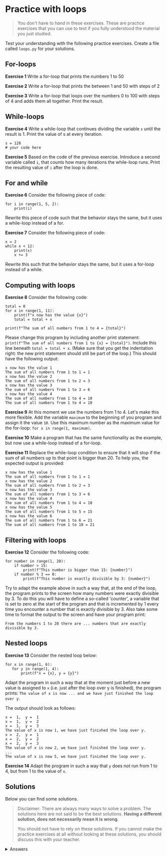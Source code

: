 # Practice with loops
> You don't have to hand in these exercises. These are practice exercises that you can use to test if you fully understood the material you just studied.

Test your understanding with the following practice exercises. Create a file called `loops.py` for your solutions.

## For-loops
**Exercise 1** Write a for-loop that prints the numbers 1 to 50

**Exercise 2** Write a for-loop that prints the between 1 and 50 with steps of 2

**Exercise 3** Write a for-loop that loops over the numbers 0 to 100 with steps of 4 and adds them all together. Print the result.

## While-loops
**Exercise 4** Write a while-loop that continues dividing the variable `s` until the result is 1. Print the value of s at every iteration.

    s = 128
    # your code here

**Exercise 5** Based on the code of the previous exercise. Introduce a second variable called `i`, that counts how many iterations the while-loop runs. Print the resulting value of `i` after the loop is done.

## For and while
**Exercise 6** Consider the following piece of code:

    for i in range(1, 5, 2):
        print(i)

Rewrite this piece of code such that the behavior stays the same, but it uses a while-loop instead of a for.

**Exercise 7**
Consider the following piece of code:

    x = 2
    while x < 12:
        print(x)
        x += 3

Rewrite this such that the behavior stays the same, but it uses a for-loop instead of a while.

## Computing with loops
**Exercise 8**
Consider the following code:

    total = 0
    for x in range(1, 11):
        print(f"x now has the value {x}")
        total = total + x

    print(f"The sum of all numbers from 1 to 4 = {total}")

Please change this program by including another print statement: `print(f"The sum of all numbers from 1 to {x} = {total}")`. Include this line beneath `total = total + x`. (Make sure that you get the indentation right: the new print statement should still be part of the loop.) This should have the following output:

    x now has the value 1
    The sum of all numbers from 1 to 1 = 1
    x now has the value 2
    The sum of all numbers from 1 to 2 = 3
    x now has the value 3
    The sum of all numbers from 1 to 3 = 6
    x now has the value 4
    The sum of all numbers from 1 to 4 = 10
    The sum of all numbers from 1 to 4 = 10

**Exercise 9** At this moment we use the numbers from 1 to 4. Let's make this more flexible. Add the variable `maximum` to the beginning of you program and assign it the value `10`. Use this maximum number as the maximum value for the for-loop: `for x in range(1, maximum)`.

**Exercise 10** Make a program that has the same functionality as the example, but now use a while-loop instead of a for-loop.

**Exercise 11** Replace the while-loop condition to ensure that it will stop if the sum of all numbers up to that point is bigger than 20. To help you, the expected output is provided:

    x now has the value 1
    The sum of all numbers from 1 to 1 = 1
    x now has the value 2
    The sum of all numbers from 1 to 2 = 3
    x now has the value 3
    The sum of all numbers from 1 to 3 = 6
    x now has the value 4
    The sum of all numbers from 1 to 4 = 10
    x now has the value 5
    The sum of all numbers from 1 to 5 = 15
    x now has the value 6
    The sum of all numbers from 1 to 6 = 21
    The sum of all numbers from 1 to 10 = 21

## Filtering with loops
**Exercise 12**
Consider the following code:

    for number in range(1, 20):
        if number > 15:
            print(f"This number is bigger than 15: {number}")
        if number % 3 == 0:
            print(f"This number is exactly divisible by 3: {number}")

Try to adapt the example above in such a way that, at the end of the loop, the program prints to the screen how many numbers were exactly divisible by 3. To do this you will have to define a so-called 'counter', a variable that is set to zero at the start of the program and that is incremented by 1 every time you encounter a number that is exactly divisible by 3. Also take some time to format the output to the screen and have your program print:

    From the numbers 1 to 20 there are ... numbers that are exactly divisible by 3.

## Nested loops

**Exercise 13** Consider the nested loop below:

    for x in range(1, 6):
       for y in range(1, 4):
           print(f"x = {x}, y = {y}")

Adapt the program in such a way that at the moment just before a new value is assigned to `x` (i.e. just after the loop over y is finished), the program prints: `The value of x is now ... and we have just finished the loop over y`.

The output should look as follows:

	x =  1,  y =  1
	x =  1,  y =  2
	x =  1,  y =  3
	The value of x is now 1, we have just finished the loop over y.
	x =  2,  y =  1
	x =  2,  y =  2
	x =  2,  y =  3
	The value of x is now 2, we have just finished the loop over y.
	...
	The value of x is now 5, we have just finished the loop over y.

**Exercise 14** Adapt the program in such a way that `y` does not run from 1 to 4, but from 1 to the value of `x`.

## Solutions
Below you can find some solutions.

> Disclaimer: There are always many ways to solve a problem. The solutions here are not said to be the best solutions.
**Having a different solution, does not necessarily mean it is wrong**.
>
> You should not have to rely on these solutions. If you cannot make the practice exercises at all without looking at these solutions, you should discuss this with your teacher.

<details markdown="1"><summary  markdown="span">Answers</summary>

**Exercise 1**

    for i in range(1, 51):
        print(i)

**Exercise 2**

    for i in range(1, 51, 2):
        print(i)

**Exercise 3**

    total = 0
    for i in range(4, 101, 4):
        total += i
    print(total)

**Exercise 4**

    s = 128
    while s > 1:
        s /= 2
        print(s)

**Exercise 5**

    s = 128
    i = 0
    while s > 1:
        s /= 2
        i += 1
        print(s)
    print(i)

**Exercise 6**

    i = 1
    while i < 5:
        print(i)
        i += 2

**Exercise 7**

    for x in range(2, 12, 3):
        print(x)

**Exercise 8**

    total = 0
    for x in range(1, 5):
        print(f"x now has the value {x}")
        total = total + x
        print(f"The sum of all numbers from 1 to {x} = {total}")

    print(f"The sum of all numbers from 1 to 4 = {total}")

**Exercise 9**

    total = 0
    maximum = 10
    for x in range(1, maximum):
        print(f"x now has the value {x}")
        total = total + x
        print(f"The sum of all numbers from 1 to {x} = {total}")

    print(f"The sum of all numbers from 1 to {maximum} = {total}")


**Exercise 10**

    total = 0
    maximum = 10
    x = 1
    while x < maximum:
        print(f"x now has the value {x}")
        total = total + x
        print(f"The sum of all numbers from 1 to {x} = {total}")
        x += 1

    print(f"The sum of all numbers from 1 to {maximum} = {total}")

**Exercise 11**

    total = 0
    maximum = 10
    x = 1
    while total <= 20:
        print(f"x now has the value {x}")
        total = total + x
        print(f"The sum of all numbers from 1 to {x} = {total}")
        x += 1

    print(f"The sum of all numbers from 1 to {maximum} = {total}")


**Exercise 12**

    count = 0
    for number in range(1, 20):
        if number > 15:
            print(f"This number is bigger than 15: {number}")
        if number % 3 == 0:
            count += 1
            print(f"This number is exactly divisible by 3: {number}")
    print(f"From the numbers 1 to 20 there are {count} numbers that are exactly divisible by 3.")

**Exercise 13**

    for x in range(1, 6):
        for y in range(1, 4):
            print(f"x = {x}, y = {y}")
        print(f"The value of x is now {x} and we have just finished the loop over y")

**Exercise 14**

    for x in range(1, 6):
        for y in range(1, x):
            print(f"x = {x}, y = {y}")
        print(f"The value of x is now {x} and we have just finished the loop over y")

</details>
